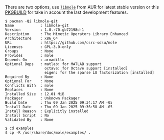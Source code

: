 There are two options, use [`libmole`](https://aur.archlinux.org/packages/libmole)
from AUR for latest stable version or this
[PKGBUILD](https://raw.githubusercontent.com/carlosal1015/mole_examples/refs/heads/main/PKGBUILDs/libmole-git/PKGBUILD)
for take in account the last development features.

```console
$ pacman -Qi libmole-git                
Name            : libmole-git
Version         : 1.0.r70.gb72198d-1
Description     : The Mimetic Operators Library Enhanced
Architecture    : x86_64
URL             : https://github.com/csrc-sdsu/mole
Licenses        : GPL-3.0-only
Groups          : None
Provides        : mole
Depends On      : armadillo
Optional Deps   : matlab: for MATLAB support
                  octave: for Octave support [installed]
                  eigen: for the sparse LU factorization [installed]
Required By     : None
Optional For    : None
Conflicts With  : mole
Replaces        : None
Installed Size  : 12.01 MiB
Packager        : Unknown Packager
Build Date      : Thu 09 Jan 2025 09:34:17 AM -05
Install Date    : Thu 09 Jan 2025 09:36:58 AM -05
Install Reason  : Explicitly installed
Install Script  : No
Validated By    : None
```

```console
$ cd examples
$ cp -R /usr/share/doc/mole/examples/ .
```